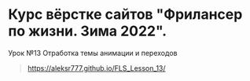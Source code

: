 # Курс вёрстке сайтов "Фрилансер по жизни. Зима 2022". 
Урок №13
Отработка темы анимации и переходов
> <https://aleksr777.github.io/FLS_Lesson_13/>
